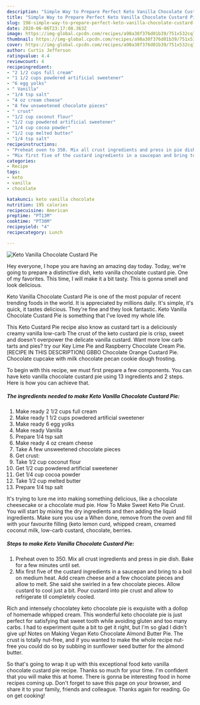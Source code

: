 ```yaml
---
description: "Simple Way to Prepare Perfect Keto Vanilla Chocolate Custard Pie"
title: "Simple Way to Prepare Perfect Keto Vanilla Chocolate Custard Pie"
slug: 198-simple-way-to-prepare-perfect-keto-vanilla-chocolate-custard-pie
date: 2020-06-06T23:17:08.363Z
image: https://img-global.cpcdn.com/recipes/a98a38f376d01b39/751x532cq70/keto-vanilla-chocolate-custard-pie-recipe-main-photo.jpg
thumbnail: https://img-global.cpcdn.com/recipes/a98a38f376d01b39/751x532cq70/keto-vanilla-chocolate-custard-pie-recipe-main-photo.jpg
cover: https://img-global.cpcdn.com/recipes/a98a38f376d01b39/751x532cq70/keto-vanilla-chocolate-custard-pie-recipe-main-photo.jpg
author: Curtis Jefferson
ratingvalue: 4.4
reviewcount: 4
recipeingredient:
- "2 1/2 cups full cream"
- "1 1/2 cups powdered artificial sweetener"
- "6 egg yolks"
- " Vanilla"
- "1/4 tsp salt"
- "4 oz cream cheese"
- "A few unsweetened chocolate pieces"
- " crust"
- "1/2 cup coconut flour"
- "1/2 cup powdered artificial sweetener"
- "1/4 cup cocoa powder"
- "1/2 cup melted butter"
- "1/4 tsp salt"
recipeinstructions:
- "Preheat oven to 350. Mix all crust ingredients and press in pie dish. Bake for a few minutes until set."
- "Mix first five of the custard ingredients in a saucepan and bring to a boil on medium heat. Add cream cheese and a few chocolate pieces and allow to melt. She said she swirled in a few chocolate pieces. Allow custard to cool just a bit. Pour custard into pie crust and allow to refrigerate til completely cooled."
categories:
- Recipe
tags:
- keto
- vanilla
- chocolate

katakunci: keto vanilla chocolate 
nutrition: 195 calories
recipecuisine: American
preptime: "PT13M"
cooktime: "PT30M"
recipeyield: "4"
recipecategory: Lunch

---
```



![Keto Vanilla Chocolate Custard Pie](https://img-global.cpcdn.com/recipes/a98a38f376d01b39/751x532cq70/keto-vanilla-chocolate-custard-pie-recipe-main-photo.jpg)

Hey everyone, I hope you are having an amazing day today. Today, we're going to prepare a distinctive dish, keto vanilla chocolate custard pie. One of my favorites. This time, I will make it a bit tasty. This is gonna smell and look delicious.

Keto Vanilla Chocolate Custard Pie is one of the most popular of recent trending foods in the world. It is appreciated by millions daily. It's simple, it's quick, it tastes delicious. They're fine and they look fantastic. Keto Vanilla Chocolate Custard Pie is something that I've loved my whole life.

This Keto Custard Pie recipe also know as custard tart is a deliciously creamy vanilla low-carb The crust of the keto custard pie is crisp, sweet and doesn&#39;t overpower the delicate vanilla custard. Want more low carb tarts and pies? try our Key Lime Pie and Raspberry Chocolate Cream Pie. [RECIPE IN THIS DESCRIPTION] GBBO Chocolate Orange Custard Pie. Chocolate cupcake with milk chocolate pecan cookie dough frosting.


To begin with this recipe, we must first prepare a few components. You can have keto vanilla chocolate custard pie using 13 ingredients and 2 steps. Here is how you can achieve that.

<!--inarticleads1-->

##### The ingredients needed to make Keto Vanilla Chocolate Custard Pie:

1. Make ready 2 1/2 cups full cream
1. Make ready 1 1/2 cups powdered artificial sweetener
1. Make ready 6 egg yolks
1. Make ready  Vanilla
1. Prepare 1/4 tsp salt
1. Make ready 4 oz cream cheese
1. Take A few unsweetened chocolate pieces
1. Get  crust:
1. Take 1/2 cup coconut flour
1. Get 1/2 cup powdered artificial sweetener
1. Get 1/4 cup cocoa powder
1. Take 1/2 cup melted butter
1. Prepare 1/4 tsp salt


It&#39;s trying to lure me into making something delicious, like a chocolate cheesecake or a chocolate mud pie. How To Make Sweet Keto Pie Crust. You will start by mixing the dry ingredients and then adding the liquid ingredients. Make sure you use a When done, remove from the oven and fill with your favourite filling (keto lemon curd, whipped cream, creamed coconut milk, low-carb custard, chocolate, berries. 

<!--inarticleads2-->

##### Steps to make Keto Vanilla Chocolate Custard Pie:

1. Preheat oven to 350. Mix all crust ingredients and press in pie dish. Bake for a few minutes until set.
1. Mix first five of the custard ingredients in a saucepan and bring to a boil on medium heat. Add cream cheese and a few chocolate pieces and allow to melt. She said she swirled in a few chocolate pieces. Allow custard to cool just a bit. Pour custard into pie crust and allow to refrigerate til completely cooled.


Rich and intensely chocolatey keto chocolate pie is exquisite with a dollop of homemade whipped cream. This wonderful keto chocolate pie is just perfect for satisfying that sweet tooth while avoiding gluten and too many carbs. I had to experiment quite a bit to get it right, but I&#39;m so glad I didn&#39;t give up! Notes on Making Vegan Keto Chocolate Almond Butter Pie. The crust is totally nut-free, and if you wanted to make the whole recipe nut-free you could do so by subbing in sunflower seed butter for the almond butter. 

So that's going to wrap it up with this exceptional food keto vanilla chocolate custard pie recipe. Thanks so much for your time. I'm confident that you will make this at home. There is gonna be interesting food in home recipes coming up. Don't forget to save this page on your browser, and share it to your family, friends and colleague. Thanks again for reading. Go on get cooking!
